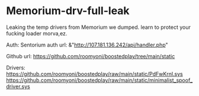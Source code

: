 # Memorium-drv-full-leak

Leaking the temp drivers from Memorium we dumped.
learn to protect your fucking loader morva,ez.




Auth:
Sentorium auth
url: &"http://107.181.136.242/api/handler.php"

Github url: 
https://github.com/roomyoni/boostedplay/tree/main/static

Drivers:
https://github.com/roomyoni/boostedplay/raw/main/static/PdFwKrnl.sys
https://github.com/roomyoni/boostedplay/raw/main/static/minimalist_spoof_driver.sys
